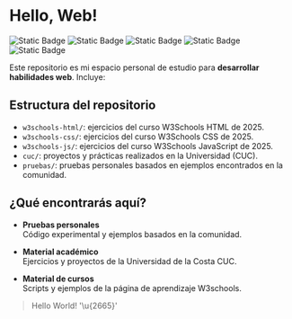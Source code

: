 # Hello, Web!

![Static Badge](https://img.shields.io/badge/markup-html5-E34F26?style=for-the-badge&logo=html5&logoColor=white&labelColor=101010)
![Static Badge](https://img.shields.io/badge/style-css3-663399?style=for-the-badge&logo=css&logoColor=white&labelColor=101010)
![Static Badge](https://img.shields.io/badge/language-javascript-F7DF1E?style=for-the-badge&logo=javascript&logoColor=white&labelColor=101010)
![Static Badge](https://img.shields.io/badge/backend-node.js-5FA04E?style=for-the-badge&logo=node.js&logoColor=white&labelColor=101010)
![Static Badge](https://img.shields.io/badge/framework-bootstrap-7952B3?style=for-the-badge&logo=bootstrap&logoColor=white&labelColor=101010)


Este repositorio es mi espacio personal de estudio para **desarrollar habilidades web**. Incluye:

## Estructura del repositorio

- `w3schools-html/`: ejercicios del curso W3Schools HTML de 2025.
- `w3schools-css/`: ejercicios del curso W3Schools CSS de 2025.
- `w3schools-js/`: ejercicios del curso W3Schools JavaScript de 2025.
- `cuc/`: proyectos y prácticas realizados en la Universidad (CUC).
- `pruebas/`: pruebas personales basados en ejemplos encontrados en la comunidad.

## ¿Qué encontrarás aquí?
 
- **Pruebas personales**  
  Código experimental y ejemplos basados en la comunidad.

- **Material académico**  
  Ejercicios y proyectos de la Universidad de la Costa CUC.

- **Material de cursos**  
  Scripts y ejemplos de la página de aprendizaje W3schools.

> Hello World! '\u{2665}'
